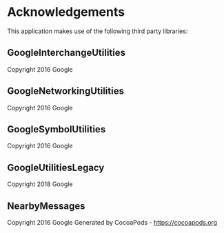 # Acknowledgements
This application makes use of the following third party libraries:

## GoogleInterchangeUtilities

Copyright 2016 Google

## GoogleNetworkingUtilities

Copyright 2016 Google

## GoogleSymbolUtilities

Copyright 2016 Google

## GoogleUtilitiesLegacy

Copyright 2018 Google

## NearbyMessages

Copyright 2016 Google
Generated by CocoaPods - https://cocoapods.org
